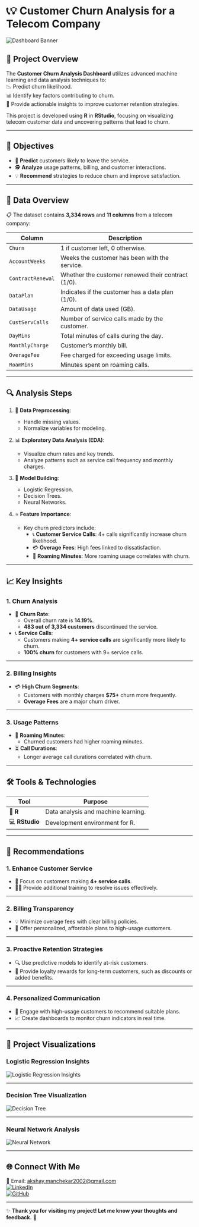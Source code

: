 # 📞💡 Customer Churn Analysis for a Telecom Company  

![Dashboard Banner](images/customer_churn_banner.png)  

## 🌟 **Project Overview**  
The **Customer Churn Analysis Dashboard** utilizes advanced machine learning and data analysis techniques to:  
📉 Predict churn likelihood.  
📊 Identify key factors contributing to churn.  
🔑 Provide actionable insights to improve customer retention strategies.  

This project is developed using **R** in **RStudio**, focusing on visualizing telecom customer data and uncovering patterns that lead to churn.

---

## 🎯 **Objectives**  
- 🧠 **Predict** customers likely to leave the service.  
- 🕵️ **Analyze** usage patterns, billing, and customer interactions.  
- 💡 **Recommend** strategies to reduce churn and improve satisfaction.  

---

## 📂 **Data Overview**  
📋 The dataset contains **3,334 rows** and **11 columns** from a telecom company:  

| **Column**           | **Description**                                   |
|-----------------------|---------------------------------------------------|
| `Churn`              | 1 if customer left, 0 otherwise.                  |
| `AccountWeeks`       | Weeks the customer has been with the service.     |
| `ContractRenewal`    | Whether the customer renewed their contract (1/0).|
| `DataPlan`           | Indicates if the customer has a data plan (1/0).  |
| `DataUsage`          | Amount of data used (GB).                         |
| `CustServCalls`      | Number of service calls made by the customer.     |
| `DayMins`            | Total minutes of calls during the day.            |
| `MonthlyCharge`      | Customer’s monthly bill.                          |
| `OverageFee`         | Fee charged for exceeding usage limits.           |
| `RoamMins`           | Minutes spent on roaming calls.                   |

---

## 🔍 **Analysis Steps**  
1. 🧹 **Data Preprocessing**:  
   - Handle missing values.  
   - Normalize variables for modeling.  

2. 📊 **Exploratory Data Analysis (EDA)**:  
   - Visualize churn rates and key trends.  
   - Analyze patterns such as service call frequency and monthly charges.  

3. 🤖 **Model Building**:  
   - Logistic Regression.  
   - Decision Trees.  
   - Neural Networks.  

4. ⭐ **Feature Importance**:  
   - Key churn predictors include:  
     - 📞 **Customer Service Calls**: 4+ calls significantly increase churn likelihood.  
     - 💳 **Overage Fees**: High fees linked to dissatisfaction.  
     - 📶 **Roaming Minutes**: More roaming usage correlates with churn.  

---

## 📈 **Key Insights**  

### **1. Churn Analysis**  
- 🚨 **Churn Rate**:  
  - Overall churn rate is **14.19%**.  
  - **483 out of 3,334 customers** discontinued the service.  
- 📞 **Service Calls**:  
  - Customers making **4+ service calls** are significantly more likely to churn.  
  - **100% churn** for customers with 9+ service calls.  

---

### **2. Billing Insights**  
- 💳 **High Churn Segments**:  
  - Customers with monthly charges **$75+** churn more frequently.  
  - **Overage Fees** are a major churn driver.  

---

### **3. Usage Patterns**  
- 📶 **Roaming Minutes**:  
  - Churned customers had higher roaming minutes.  
- ⏳ **Call Durations**:  
  - Longer average call durations correlated with churn.  

---

## 🛠️ **Tools & Technologies**  
| **Tool**   | **Purpose**                           |
|------------|---------------------------------------|
| 🎯 **R**   | Data analysis and machine learning.   |
| 💻 **RStudio** | Development environment for R.     |

---

## 🌟 **Recommendations**  

### 1. **Enhance Customer Service**  
- 🚀 Focus on customers making **4+ service calls**.  
- 👩‍💻 Provide additional training to resolve issues effectively.  

---

### 2. **Billing Transparency**  
- 💡 Minimize overage fees with clear billing policies.  
- 🎁 Offer personalized, affordable plans to high-usage customers.  

---

### 3. **Proactive Retention Strategies**  
- 🔍 Use predictive models to identify at-risk customers.  
- 🎉 Provide loyalty rewards for long-term customers, such as discounts or added benefits.  

---

### 4. **Personalized Communication**  
- 📢 Engage with high-usage customers to recommend suitable plans.  
- 📈 Create dashboards to monitor churn indicators in real time.  

---

## 📸 **Project Visualizations**  

### **Logistic Regression Insights**  
![Logistic Regression Insights](images/logistic_regression.png)  

---

### **Decision Tree Visualization**  
![Decision Tree](images/decision_tree.png)  

---

### **Neural Network Analysis**  
![Neural Network](images/neural_network.png)  

---

## 🌐 **Connect With Me**  
📧 Email: [akshay.manchekar2002@gmail.com](mailto:akshay.manchekar2002@gmail.com)  
[![LinkedIn](https://img.shields.io/badge/LinkedIn-Connect-blue?style=for-the-badge&logo=linkedin)](https://www.linkedin.com/in/akshaymanchekar)  
[![GitHub](https://img.shields.io/badge/GitHub-Projects-lightgrey?style=for-the-badge&logo=github)](https://github.com/akshaymanchekar)  

---

✨ **Thank you for visiting my project! Let me know your thoughts and feedback.** 🚀
